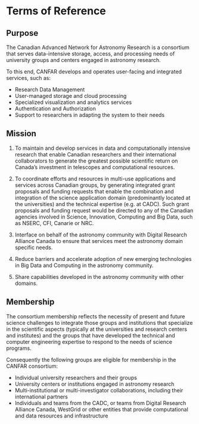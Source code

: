# Terms of Reference

## Purpose

The Canadian Advanced Network for Astronomy Research is a consortium that serves data-intensive storage, access, and processing needs of university groups and centers engaged in astronomy research.

To this end, CANFAR develops and operates user-facing and integrated services, such as:

  - Research Data Management
  - User-managed storage and cloud processing
  - Specialized visualization and analytics services
  - Authentication and Authorization
  - Support to researchers in adapting the system to their needs

## Mission

1. To maintain and develop services in data and computationally intensive research that enable Canadian researchers and their international collaborators to generate the greatest possible scientific return on Canada’s investment in telescopes and computational resources.

2. To coordinate efforts and resources in multi-use applications and services across Canadian groups, by generating integrated grant proposals and funding requests that enable the combination and integration of the science application domain (predominantly located at the universities) and the technical expertise (e.g. at CADC). Such grant proposals and funding request would be directed to any of the Canadian agencies involved in Science, Innovation, Computing and Big Data, such as NSERC, CFI, Canarie or NRC.

3. Interface on behalf of the astronomy community with Digital Research Alliance Canada to ensure that services meet the astronomy domain specific needs.

4. Reduce barriers and accelerate adoption of new emerging technologies in Big Data and Computing in the astronomy community.

5. Share capabilities developed in the astronomy community with other domains.

## Membership

The consortium membership reflects the necessity of present and future science challenges to integrate those groups and institutions that specialize in the scientific aspects (typically at the universities and research centers and institutes) and the groups that have developed the technical and computer engineering expertise to respond to the needs of science programs.

Consequently the following groups are eligible for membership in the CANFAR consortium:

- Individual university researchers and their groups
- University centers or institutions engaged in astronomy research
- Multi-institutional or multi-investigator collaborations, including their international partners
- Individuals and teams from the CADC, or teams from Digital Research Alliance Canada, WestGrid or other entities that provide computational and data resources and infrastructure